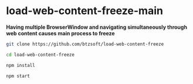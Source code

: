# load-web-content-freeze-main

**Having multiple BrowserWindow and navigating simultaneously through web content causes main process to freeze**


```bash
git clone https://github.com/btzsoft/load-web-content-freeze

cd load-web-content-freeze

npm install

npm start
```
